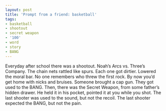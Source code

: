 ```yaml
---
layout: post
title: 'Prompt from a friend: basketball'
tags:
- basketball
- shootout
- secret weapon
- '100'
- word
- story
- BANG
---
```

Everyday after school there was a shootout. Noah’s Arcs vs. Three’s Company. The chain nets rattled like spurs.
Each one got dirtier. Lowered the moral bar. No one remembers who threw the first rock. By now you’d get home with nicks and bruises.
Someone brought a cap gun. They got used to the BANG.
Then, there was the Secret Weapon, from some father’s hidden drawer. He held it in his pocket, pointed it at you while you shot.
The last shooter was used to the sound, but not the recoil.
The last shooter expected the BANG, but not the pain.
